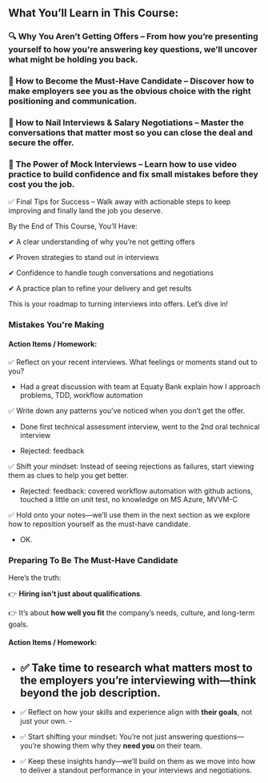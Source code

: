 ## What You’ll Learn in This Course:

### 🔍 Why You Aren’t Getting Offers – From how you’re presenting yourself to how you're answering key questions, we’ll uncover what might be holding you back.

### 🎯 How to Become the Must-Have Candidate – Discover how to make employers see you as the obvious choice with the right positioning and communication.

### 💬 How to Nail Interviews & Salary Negotiations – Master the conversations that matter most so you can close the deal and secure the offer.

### 🎥 The Power of Mock Interviews – Learn how to use video practice to build confidence and fix small mistakes before they cost you the job.

✅ Final Tips for Success – Walk away with actionable steps to keep improving and finally land the job you deserve.

By the End of This Course, You’ll Have:

✔ A clear understanding of why you’re not getting offers

✔ Proven strategies to stand out in interviews

✔ Confidence to handle tough conversations and negotiations

✔ A practice plan to refine your delivery and get results

This is your roadmap to turning interviews into offers. Let’s dive in!

### Mistakes You're Making

#### Action Items / Homework:

✅ Reflect on your recent interviews. What feelings or moments stand out to you?

- Had a great discussion with team at Equaty Bank explain how I approach problems, TDD, workflow automation

✅ Write down any patterns you’ve noticed when you don’t get the offer.

- Done first technical assessment interview, went to the 2nd oral technical interview

- Rejected: feedback

✅ Shift your mindset: Instead of seeing rejections as failures, start viewing them as clues to help you get better.

- Rejected: feedback: covered workflow automation with github actions, touched a little on unit test, no knowledge on MS Azure, MVVM-C 

✅ Hold onto your notes—we’ll use them in the next section as we explore how to reposition yourself as the must-have candidate.
- OK.

### Preparing To Be The Must-Have Candidate
Here’s the truth:

👉 **Hiring isn’t just about qualifications**.

👉 It’s about **how well you fit** the company’s needs, culture, and long-term goals.

#### Action Items / Homework:

- ✅ Take time to research **what matters most** to the employers you’re interviewing with—think beyond the job description.
	- 

- ✅ Reflect on how your skills and experience align with **their goals**, not just your own.	- 

- ✅ Start shifting your mindset: You’re not just answering questions—you’re showing them why they **need you** on their team.

- ✅ Keep these insights handy—we’ll build on them as we move into how to deliver a standout performance in your interviews and negotiations.


